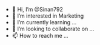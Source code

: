 - 👋 Hi, I’m @Sinan792
- 👀 I’m interested in Marketing
- 🌱 I’m currently learning ...
- 💞️ I’m looking to collaborate on ...
- 📫 How to reach me ...

<!---
Sinan792/Sinan792 is a ✨ special ✨ repository because its `README.md` (this file) appears on your GitHub profile.
You can click the Preview link to take a look at your changes.
--->
